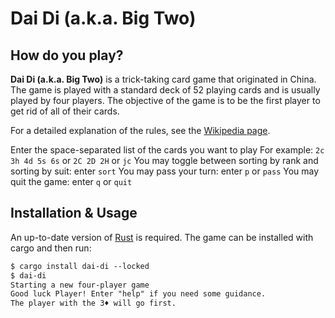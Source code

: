# Dai Di (a.k.a. Big Two)

## How do you play?

**Dai Di (a.k.a. Big Two)** is a trick-taking card game that originated in China. The game is played with a standard deck of 52 playing cards and is usually played by four players. The objective of the game is to be the first player to get rid of all of their cards.

For a detailed explanation of the rules, see the [Wikipedia page](https://en.wikipedia.org/wiki/Big_two).

Enter the space-separated list of the cards you want to play
For example: `2c 3h 4d 5s 6s` or `2C 2D 2H` or `jc`
You may toggle between sorting by rank and sorting by suit: enter `sort`
You may pass your turn: enter `p` or `pass`
You may quit the game: enter `q` or `quit`

## Installation & Usage

An up-to-date version of [Rust](https://www.rust-lang.org/tools/install) is required.
The game can be installed with cargo and then run:

```txt
$ cargo install dai-di --locked
$ dai-di
Starting a new four-player game
Good luck Player! Enter "help" if you need some guidance.
The player with the 3♦ will go first.
```
